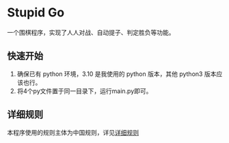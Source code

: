 # Stupid Go
一个围棋程序，实现了人人对战、自动提子、判定胜负等功能。

## 快速开始
1. 确保已有 python 环境，3.10 是我使用的 python 版本，其他 python3 版本应该也行。
2. 将4个py文件置于同一目录下，运行main.py即可。

## 详细规则
本程序使用的规则主体为中国规则，详见[详细规则](./docs/详细规则.md)